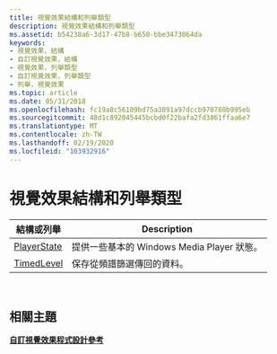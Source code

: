 ```yaml
---
title: 視覺效果結構和列舉類型
description: 視覺效果結構和列舉類型
ms.assetid: b54238a6-3d17-47b8-b650-bbe3473064da
keywords:
- 視覺效果，結構
- 自訂視覺效果，結構
- 視覺效果，列舉類型
- 自訂視覺效果，列舉類型
- 列舉，視覺效果
ms.topic: article
ms.date: 05/31/2018
ms.openlocfilehash: fc19a8c56109bd75a3891a97dccb970780b995eb
ms.sourcegitcommit: 48d1c892045445bcbd0f22bafa2fd3861ffaa6e7
ms.translationtype: MT
ms.contentlocale: zh-TW
ms.lasthandoff: 02/19/2020
ms.locfileid: "103932916"
---
```

# <a name="visualization-structures-and-enumeration-types"></a>視覺效果結構和列舉類型



| 結構或列舉       | Description                                         |
|--------------------------------|-----------------------------------------------------|
| [PlayerState](/previous-versions/windows/desktop/api/effects/ne-effects-playerstate) | 提供一些基本的 Windows Media Player 狀態。 |
| [TimedLevel](/previous-versions/windows/desktop/api/effects/ns-effects-timedlevel)   | 保存從頻譜篩選傳回的資料。       |



 

## <a name="related-topics"></a>相關主題

<dl> <dt>

[**自訂視覺效果程式設計參考**](custom-visualization-programming-reference.md)
</dt> </dl>

 

 





